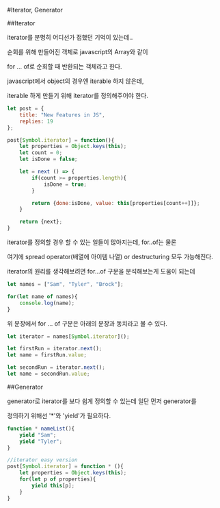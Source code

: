 #Iterator, Generator

##Iterator

iterator를 분명히 어디선가 접했던 기억이 있는데.. 

순회를 위해 만들어진 객체로 javascript의 Array와 같이 

for ... of로 순회할 때 반환되는 객체라고 한다. 

javascript에서 object의 경우엔 iterable 하지 않은데, 

iterable 하게 만들기 위해 iterator를 정의해주어야 한다. 

```javascript
let post = {
	title: "New Features in JS",
	replies: 19
};

post[Symbol.iterator] = function(){
	let properties = Object.keys(this);
	let count = 0;
	let isDone = false;

	let = next () => {
		if(count >= properties.length){
			isDone = true;
		}

		return {done:isDone, value: this[properties[count++]]};
	}

	return {next};
}
```

iterator를 정의할 경우 할 수 있는 일들이 많아지는데, for..of는 물론

여기에 spread operator(배열에 아이템 나열) or destructuring 모두 가능해진다. 

iterator의 원리를 생각해보려면 for...of 구문을 분석해보는게 도움이 되는데 

```javascript
let names = ["Sam", "Tyler", "Brock"];

for(let name of names){
	console.log(name);
}
```

위 문장에서 for ... of 구문은 아래의 문장과 동치라고 볼 수 있다. 

```javascript
let iterator = names[Symbol.iterator]();

let firstRun = iterator.next();
let name = firstRun.value;

let secondRun = iterator.next();
let name = secondRun.value;
```

##Generator

generator로 iterator를 보다 쉽게 정의할 수 있는데 일단 먼저 generator를 

정의하기 위해선 '*'와 'yield'가 필요하다. 

```javascript
function * nameList(){
	yield "Sam";
	yield "Tyler";
}

//iterator easy version
post[Symbol.iterator] = function * (){
	let properties = Object.keys(this);
	for(let p of properties){
		yield this[p];
	}
}
```